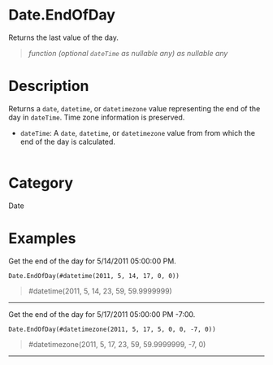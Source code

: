 # Date.EndOfDay
Returns the last value of the day.
> _function (optional <code>dateTime</code> as nullable any) as nullable any_

# Description 
Returns a <code>date</code>, <code>datetime</code>, or <code>datetimezone</code> value representing the end of the day in <code>dateTime</code>. Time zone information is preserved.
      <ul>
        <li><code>dateTime</code>: A <code>date</code>, <code>datetime</code>, or <code>datetimezone</code> value from from which the end of the day is calculated.</li>       
      </ul>
# Category 
Date
# Examples 
Get the end of the day for 5/14/2011 05:00:00 PM.
```
Date.EndOfDay(#datetime(2011, 5, 14, 17, 0, 0))
```
> #datetime(2011, 5, 14, 23, 59, 59.9999999)
***
Get the end of the day for 5/17/2011 05:00:00 PM -7:00.
```
Date.EndOfDay(#datetimezone(2011, 5, 17, 5, 0, 0, -7, 0))
```
> #datetimezone(2011, 5, 17, 23, 59, 59.9999999, -7, 0)
***
